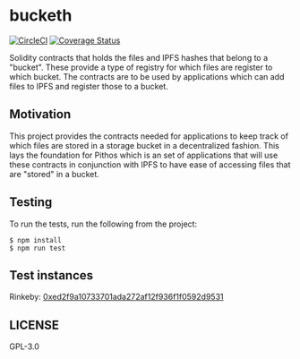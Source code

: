 # bucketh

[![CircleCI](https://circleci.com/gh/halonproject/bucketh/tree/master.svg?style=svg)](https://circleci.com/gh/halonproject/bucketh/tree/master)
[![Coverage Status](https://coveralls.io/repos/github/halonproject/bucketh/badge.svg?branch=master)](https://coveralls.io/github/halonproject/bucketh?branch=master)

Solidity contracts that holds the files and IPFS hashes that belong to a "bucket".
These provide a type of registry for which files are register to which bucket. The
contracts are to be used by applications which can add files to IPFS and register
those to a bucket.

## Motivation

This project provides the contracts needed for applications to keep track of which
files are stored in a storage bucket in a decentralized fashion. This lays the
foundation for Pithos which is an set of applications that will use these contracts
in conjunction with IPFS to have ease of accessing files that are "stored" in a
bucket.

## Testing

To run the tests, run the following from the project:

```
$ npm install
$ npm run test
```

## Test instances

Rinkeby: [0xed2f9a10733701ada272af12f936f1f0592d9531](https://rinkeby.etherscan.io/address/0xed2f9a10733701ada272af12f936f1f0592d9531)

## LICENSE

GPL-3.0
